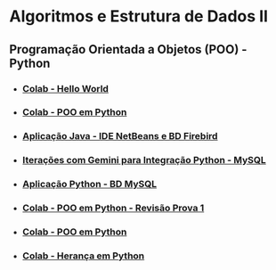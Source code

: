 # Algoritmos e Estrutura de Dados II 

## Programação Orientada a Objetos (POO) - Python 

* ### [Colab - Hello World](https://colab.research.google.com/drive/1Tk44gmqBN2R8YPxNHCeCBuBroXx4W5s1?usp=sharing)

* ### [Colab - POO em Python](https://colab.research.google.com/drive/1ItxPD3iU-mUsyQaEQvEm19Q2G5uVQ_XA?usp=sharing)

* ### [Aplicação Java - IDE NetBeans e BD Firebird](https://github.com/gustavowillam/AEDII/blob/main/programas/Java-BD-NetBeans.zip)

* ### [Iterações com Gemini para Integração Python - MySQL](https://github.com/gustavowillam/AEDII/blob/main/programas/Itera%C3%A7%C3%B5es%20com%20Gemini%20para%20integra%C3%A7%C3%A3o%20Python%20-%20MySQL.docx)

* ### [Aplicação Python - BD MySQL](https://drive.google.com/file/d/1bbRSF5Q2LnsqfgsuQZDS1N_4voUS3yvy/view?usp=sharing)

* ### [Colab - POO em Python - Revisão Prova 1](https://colab.research.google.com/drive/1lSZ25yEYOlvHT_h29Z9qLDn2oDN1WVtk?usp=sharing)

* ### [Colab - POO em Python](https://colab.research.google.com/drive/1ItxPD3iU-mUsyQaEQvEm19Q2G5uVQ_XA?usp=sharing)

* ### [Colab - Herança em Python](https://colab.research.google.com/drive/1qvjPVl9YM68FuHiK_o_2RLepY5Ukb6ZL?usp=sharing)
